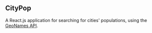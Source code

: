 ## CityPop

A React.js application for searching for cities' populations, using the [GeoNames API](http://www.geonames.org/export/geonames-search.html​).

